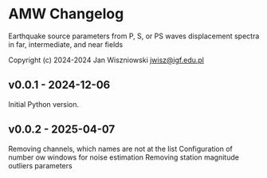 # AMW Changelog

Earthquake source parameters from P, S, or PS waves displacement spectra
in far, intermediate, and near fields

Copyright (c) 2024-2024 Jan Wiszniowski <jwisz@igf.edu.pl>

## v0.0.1 - 2024-12-06

Initial Python version.

[Discussions]: https://github.com/JanWiszniowski/amw/discussions

## v0.0.2 - 2025-04-07

Removing channels, which names are not at the list
Configuration of number ow windows for noise estimation
Removing station magnitude outliers parameters
